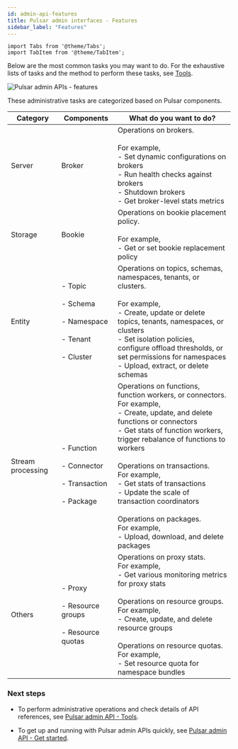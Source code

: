 ```yaml
---
id: admin-api-features
title: Pulsar admin interfaces - Features
sidebar_label: "Features"
---
```


````mdx-code-block
import Tabs from '@theme/Tabs';
import TabItem from '@theme/TabItem';
````

Below are the most common tasks you may want to do. For the exhaustive lists of tasks and the method to perform these tasks, see [Tools](admin-api-tools.md).  

![Pulsar admin APIs - features](/assets/admin-api-features.svg)

These administrative tasks are categorized based on Pulsar components.

Category |Components|What do you want to do?
|---|---|---
Server|Broker|Operations on brokers.<br/><br/>For example, <br/>- Set dynamic configurations on brokers<br/> - Run health checks against brokers<br/> - Shutdown brokers<br/> - Get broker-level stats metrics
Storage|Bookie|Operations on bookie placement policy. <br/><br/>For example, <br/> - Get or set bookie replacement policy
Entity|- Topic <br/><br/> - Schema <br/><br/> - Namespace  <br/><br/> - Tenant <br/><br/> - Cluster|Operations on topics, schemas, namespaces, tenants, or clusters.<br/><br/> For example, <br/> - Create, update or delete topics, tenants, namespaces, or clusters <br/> - Set isolation policies, configure offload thresholds, or set permissions for namespaces <br/> - Upload, extract, or delete schemas
Stream processing|<br/><br/> - Function <br/><br/> - Connector <br/><br/> - Transaction <br/><br/> - Package | Operations on functions, function workers, or connectors. <br/> For example, <br/> - Create, update, and delete functions or connectors <br/> - Get stats of function workers, trigger rebalance of functions to workers <br/><br/> Operations on transactions. <br/> For example, <br/> - Get stats of transactions <br/> - Update the scale of transaction coordinators <br/><br/> Operations on packages. <br/> For example, <br/> - Upload, download, and delete packages
Others| - Proxy <br/><br/> - Resource groups <br/><br/> - Resource quotas | Operations on proxy stats. <br/> For example, <br/> - Get various monitoring metrics for proxy stats <br/><br/> Operations on resource groups.<br/>For example, <br/> - Create, update, and delete resource groups <br/><br/>Operations on resource quotas.<br/>For example, <br/> - Set resource quota for namespace bundles

### Next steps

- To perform administrative operations and check details of API references, see [Pulsar admin API - Tools](admin-api-tools.md).

- To get up and running with Pulsar admin APIs quickly, see [Pulsar admin API - Get started](admin-get-started.md).